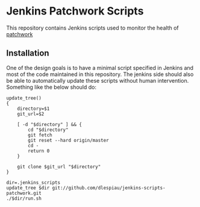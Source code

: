 Jenkins Patchwork Scripts
=========================

This repository contains Jenkins scripts used to monitor the health of
[patchwork](http://jk.ozlabs.org/projects/patchwork/)


Installation
------------

One of the design goals is to have a minimal script specified in Jenkins and
most of the code maintained in this repository. The jenkins side should also be
able to automatically update these scripts without human intervention.
Something like the below should do:

```shell
update_tree()
{
	directory=$1
	git_url=$2

	[ -d "$directory" ] && {
		cd "$directory"
		git fetch
		git reset --hard origin/master
		cd -
		return 0
	}

	git clone $git_url "$directory"
}

dir=.jenkins_scripts
update_tree $dir git://github.com/dlespiau/jenkins-scripts-patchwork.git
./$dir/run.sh

```
